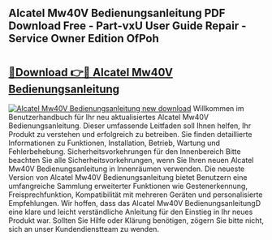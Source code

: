 ## Alcatel Mw40V Bedienungsanleitung PDF Download Free - Part-vxU User Guide Repair - Service Owner Edition OfPoh

# <h2><a href="http://df46x6w.blite.top/?on=Alcatel+Mw40V+Bedienungsanleitung">🔗Download 👉🔴 Alcatel Mw40V Bedienungsanleitung</a></h2>

[![Alcatel Mw40V Bedienungsanleitung new download](https://i.imgur.com/lujVjoI.png)](http://df46x6w.blite.top/?on=Alcatel+Mw40V+Bedienungsanleitung)
Willkommen im Benutzerhandbuch für Ihr neu aktualisiertes Alcatel Mw40V Bedienungsanleitung. Dieser umfassende Leitfaden soll Ihnen helfen, Ihr Produkt zu verstehen und erfolgreich zu betreiben. Sie finden detaillierte Informationen zu Funktionen, Installation, Betrieb, Wartung und Fehlerbehebung. Sicherheitsvorkehrungen für den Innenbereich Bitte beachten Sie alle Sicherheitsvorkehrungen, wenn Sie Ihren neuen Alcatel Mw40V Bedienungsanleitung in Innenräumen verwenden. Die neueste Version von Alcatel Mw40V Bedienungsanleitung bietet Benutzern eine umfangreiche Sammlung erweiterter Funktionen wie Gestenerkennung, Freisprechfunktion, Kompatibilität mit mehreren Geräten und personalisierte Empfehlungen. Wir hoffen, dass das Alcatel Mw40V BedienungsanleitungD eine klare und leicht verständliche Anleitung für den Einstieg in Ihr neues Produkt war. Sollten Sie Hilfe oder Klärung benötigen, zögern Sie bitte nicht, sich an unser Kundendienstteam zu wenden.
